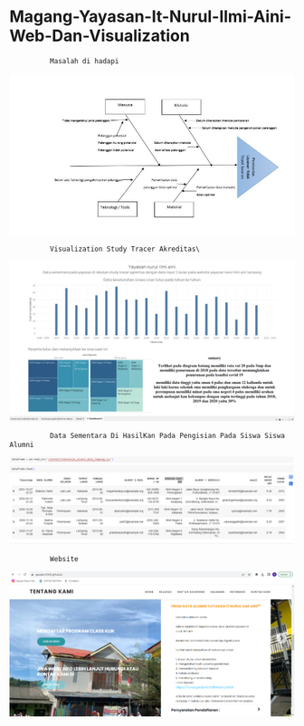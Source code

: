 # Magang-Yayasan-It-Nurul-Ilmi-Aini-Web-Dan-Visualization

              Masalah di hadapi
              
![Alt Text](fishbone.jpg)

              Visualization Study Tracer Akreditas\
 
![Alt Text](visualizations.png)

              Data Sementara Di HasilKan Pada Pengisian Pada Siswa Siswa Alumni
 
![Alt Text](data.png)

              Website
 
![Alt Text](website.png)
